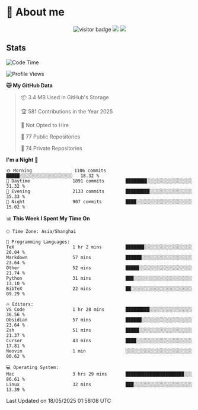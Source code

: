 <!-- ![](https://youpai.roccoshi.top/img/20200804214216.png) -->

# 🧐 About me
 
<p align="center">
<img src="https://visitor-badge.laobi.icu/badge?page_id=Lincest.Lincest&title=hits" alt="visitor badge"/>
<a href="mailto:imroccoshi@gmail.com"><img src="https://img.shields.io/badge/gmail-imroccoshi%40gmail.com-red"></a>
<a href="https://blog.roccoshi.top"><img src="https://img.shields.io/badge/blog-roccoshi-green"></a>
</p>

## Stats

<!--START_SECTION:waka-->
![Code Time](http://img.shields.io/badge/Code%20Time-2%2C514%20hrs%2052%20mins-blue)

![Profile Views](http://img.shields.io/badge/Profile%20Views-0-blue)

**🐱 My GitHub Data** 

> 📦 3.4 MB Used in GitHub's Storage 
 > 
> 🏆 581 Contributions in the Year 2025
 > 
> 🚫 Not Opted to Hire
 > 
> 📜 77 Public Repositories 
 > 
> 🔑 74 Private Repositories 
 > 
**I'm a Night 🦉** 

```text
🌞 Morning                1106 commits        █████░░░░░░░░░░░░░░░░░░░░   18.32 % 
🌆 Daytime                1891 commits        ████████░░░░░░░░░░░░░░░░░   31.32 % 
🌃 Evening                2133 commits        █████████░░░░░░░░░░░░░░░░   35.33 % 
🌙 Night                  907 commits         ████░░░░░░░░░░░░░░░░░░░░░   15.02 % 
```


📊 **This Week I Spent My Time On** 

```text
🕑︎ Time Zone: Asia/Shanghai

💬 Programming Languages: 
TeX                      1 hr 2 mins         ███████░░░░░░░░░░░░░░░░░░   26.04 % 
Markdown                 57 mins             ██████░░░░░░░░░░░░░░░░░░░   23.64 % 
Other                    52 mins             █████░░░░░░░░░░░░░░░░░░░░   21.74 % 
Python                   31 mins             ███░░░░░░░░░░░░░░░░░░░░░░   13.10 % 
BibTeX                   22 mins             ██░░░░░░░░░░░░░░░░░░░░░░░   09.29 % 

🔥 Editors: 
VS Code                  1 hr 28 mins        █████████░░░░░░░░░░░░░░░░   36.56 % 
Obsidian                 57 mins             ██████░░░░░░░░░░░░░░░░░░░   23.64 % 
Zsh                      51 mins             █████░░░░░░░░░░░░░░░░░░░░   21.37 % 
Cursor                   43 mins             ████░░░░░░░░░░░░░░░░░░░░░   17.81 % 
Neovim                   1 min               ░░░░░░░░░░░░░░░░░░░░░░░░░   00.62 % 

💻 Operating System: 
Mac                      3 hrs 29 mins       ██████████████████████░░░   86.61 % 
Linux                    32 mins             ███░░░░░░░░░░░░░░░░░░░░░░   13.39 % 
```


 Last Updated on 18/05/2025 01:58:08 UTC
<!--END_SECTION:waka-->


